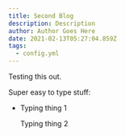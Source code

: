 ```yaml
---
title: Second Blog
description: Description
author: Author Goes Here
date: 2021-02-13T05:27:04.859Z
tags:
  - config.yml
---
```

Testing this out.

Super easy to type stuff:

* Typing thing 1

  Typing thing 2